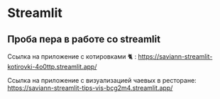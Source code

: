 # Streamlit
## Проба пера в работе со streamlit

Ссылка на приложение с котировками :cat2: :
https://saviann-streamlit-kotirovki-4o0ttp.streamlit.app/

Ссылка на приложение с визуализацией чаевых в ресторане:
https://saviann-streamlit-tips-vis-bcg2m4.streamlit.app/
